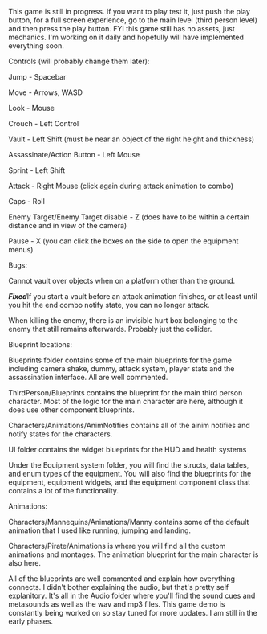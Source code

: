 This game is still in progress. If you want to play test it, just push the play button, for a full screen experience, go to the main level (third person level) and then press the play button. FYI this game still has no assets, just mechanics. I'm working on it daily and hopefully will have implemented everything soon.

Controls (will probably change them later): 

Jump - Spacebar

Move - Arrows, WASD

Look - Mouse

Crouch - Left Control

Vault - Left Shift (must be near an object of the right height and thickness)

Assassinate/Action Button - Left Mouse

Sprint - Left Shift

Attack - Right Mouse (click again during attack animation to combo)

Caps - Roll

Enemy Target/Enemy Target disable - Z (does have to be within a certain distance and in view of the camera)

Pause - X (you can click the boxes on the side to open the equipment menus)

Bugs: 

Cannot vault over objects when on a platform other than the ground.

***Fixed***If you start a vault before an attack animation finishes, or at least until you hit the end combo notify state, you can no longer attack.

When killing the enemy, there is an invisible hurt box belonging to the enemy that still remains afterwards. Probably just the collider.

Blueprint locations:

Blueprints folder contains some of the main blueprints for the game including camera shake, dummy, attack system, player stats and the assassination interface. All are well commented.

ThirdPerson/Blueprints contains the blueprint for the main third person character. Most of the logic for the main character are here, although it does use other component blueprints.

Characters/Animations/AnimNotifies contains all of the ainim notifies and notify states for the characters.

UI folder contains the widget blueprints for the HUD and health systems

Under the Equipment system folder, you will find the structs, data tables, and enum types of the equipment. You will also find the blueprints for the equipment, equipment widgets, and the equipment component class that contains a lot of the functionality.

Animations: 

Characters/Mannequins/Animations/Manny contains some of the default animation that I used like running, jumping and landing.

Characters/Pirate/Animations is where you will find all the custom animations and montages. The animation blueprint for the main character is also here.

All of the blueprints are well commented and explain how everything connects. I didn't bother explaining the audio, but that's pretty self explanitory. It's all in the Audio folder where you'll find
the sound cues and metasounds as well as the wav and mp3 files. This game demo is constantly being worked on so stay tuned for more updates. I am still in the early phases.
